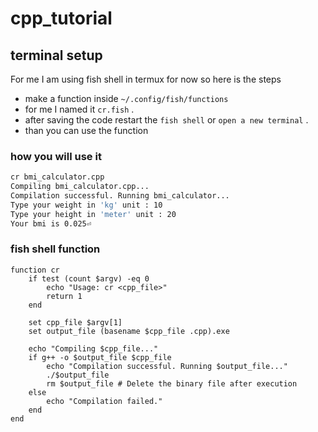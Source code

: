 # cpp_tutorial



## terminal setup
For me I am using fish shell in termux for now
so here is the steps
- make a function inside `~/.config/fish/functions`
- for me I named it `cr.fish` .
- after saving the code restart the `fish shell` or `open a new terminal` .
- than you can use the function 


### how you will use it
```bash
cr bmi_calculator.cpp
Compiling bmi_calculator.cpp...
Compilation successful. Running bmi_calculator...
Type your weight in 'kg' unit : 10
Type your height in 'meter' unit : 20
Your bmi is 0.025⏎
 ```


### fish shell function
``` fish
function cr
    if test (count $argv) -eq 0
        echo "Usage: cr <cpp_file>"
        return 1
    end

    set cpp_file $argv[1]
    set output_file (basename $cpp_file .cpp).exe

    echo "Compiling $cpp_file..."
    if g++ -o $output_file $cpp_file
        echo "Compilation successful. Running $output_file..."
        ./$output_file
        rm $output_file # Delete the binary file after execution
    else
        echo "Compilation failed."
    end
end
```
